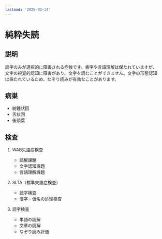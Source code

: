 ```yaml
---
lastmod: '2025-03-14'
---
```


# 純粋失読

## 説明

読字のみが選択的に障害される症候です。書字や言語理解は保たれていますが、文字の視覚的認知に障害があり、文字を読むことができません。文字の形態認知は保たれているため、なぞり読みが有効なことがあります。

## 病巣

- 紡錘状回
- 舌状回
- 後頭葉

## 検査

1. WAB失語症検査

   - 読解課題
   - 文字認知課題
   - 言語理解課題

2. SLTA（標準失語症検査）

   - 読字検査
   - 漢字・仮名の処理検査

3. 読字検査
   - 単語の読解
   - 文章の読解
   - なぞり読み評価
